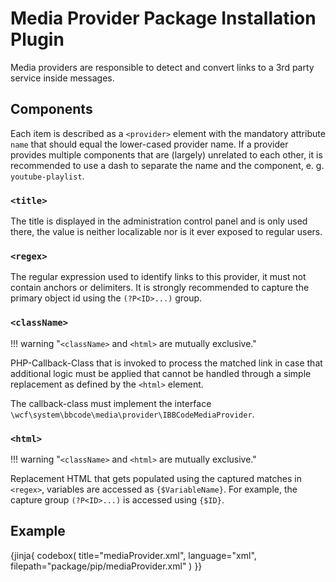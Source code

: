 # Media Provider Package Installation Plugin

Media providers are responsible to detect and convert links to a 3rd party service inside messages.

## Components

Each item is described as a `<provider>` element with the mandatory attribute `name` that should equal the lower-cased provider name. If a provider provides multiple components that are (largely) unrelated to each other, it is recommended to use a dash to separate the name and the component, e. g. `youtube-playlist`.

### `<title>`

The title is displayed in the administration control panel and is only used there, the value is neither localizable nor is it ever exposed to regular users.

### `<regex>`

The regular expression used to identify links to this provider, it must not contain anchors or delimiters. It is strongly recommended to capture the primary object id using the `(?P<ID>...)` group.

### `<className>`

!!! warning "`<className>` and `<html>` are mutually exclusive."

PHP-Callback-Class that is invoked to process the matched link in case that additional logic must be applied that cannot be handled through a simple replacement as defined by the `<html>` element.

The callback-class must implement the interface `\wcf\system\bbcode\media\provider\IBBCodeMediaProvider`.

### `<html>`

!!! warning "`<className>` and `<html>` are mutually exclusive."

Replacement HTML that gets populated using the captured matches in `<regex>`, variables are accessed as `{$VariableName}`. For example, the capture group `(?P<ID>...)` is accessed using `{$ID}`.

## Example

{jinja{ codebox(
  title="mediaProvider.xml",
  language="xml",
  filepath="package/pip/mediaProvider.xml"
) }}
